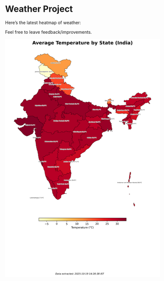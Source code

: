 # Weather Project

Here’s the latest heatmap of weather:

Feel free to leave feedback/improvements.

![India Heatmap](docs/assets/india_heatmap.png?v=F4A660)
